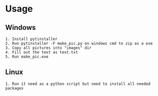 # Usage
## Windows
    1. Install pytinstaller
    2. Run pytinstaller -F make_pic.py on windows cmd to zip as a exe
    3. Copy all pictures into "images" dir
    4. Fill out the text as text.txt
    5. Run make_pic.exe
## Linux
    1. Run it need as a python script but need to install all needed packages
